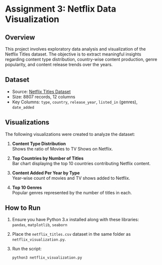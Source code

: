 # Assignment 3: Netflix Data Visualization

## Overview
This project involves exploratory data analysis and visualization of the Netflix Titles dataset. The objective is to extract meaningful insights regarding content type distribution, country-wise content production, genre popularity, and content release trends over the years.

## Dataset
- Source: [Netflix Titles Dataset](https://www.kaggle.com/datasets/shivamb/netflix-shows)
- Size: 8807 records, 12 columns
- Key Columns: `type`, `country`, `release_year`, `listed_in` (genres), `date_added`

## Visualizations
The following visualizations were created to analyze the dataset:

1. **Content Type Distribution**  
   Shows the ratio of Movies to TV Shows on Netflix.

2. **Top Countries by Number of Titles**  
   Bar chart displaying the top 10 countries contributing Netflix content.

3. **Content Added Per Year by Type**  
   Year-wise count of movies and TV shows added to Netflix.

4. **Top 10 Genres**  
   Popular genres represented by the number of titles in each.

## How to Run
1. Ensure you have Python 3.x installed along with these libraries:  
   `pandas`, `matplotlib`, `seaborn`

2. Place the `netflix_titles.csv` dataset in the same folder as `netflix_visualization.py`.

3. Run the script:  
   ```bash
   python3 netflix_visualization.py
